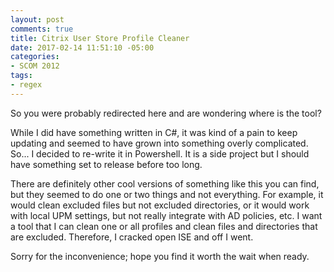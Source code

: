 ```yaml
---
layout: post
comments: true
title: Citrix User Store Profile Cleaner
date: 2017-02-14 11:51:10 -05:00
categories:
- SCOM 2012
tags:
- regex
---
```


So you were probably redirected here and are wondering where is the tool? 

While I did have something written in C#, it was kind of a pain to keep updating and seemed to have grown into something overly complicated. So... I decided to re-write it in Powershell. It is a side project but I should have something set to release before too long.

There are definitely other cool versions of something like this you can find, but they seemed to do one or two things and not everything. For example, it would clean excluded files but not excluded directories, or it would work with local UPM settings, but not really integrate with AD policies, etc. I want a tool that I can clean one or all profiles and clean files and directories that are excluded. Therefore, I cracked open ISE and off I went.

Sorry for the inconvenience; hope you find it worth the wait when ready. 